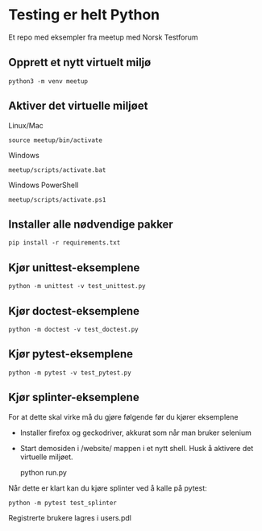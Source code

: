 # Testing er helt Python
Et repo med eksempler fra meetup med Norsk Testforum

## Opprett et nytt virtuelt miljø
    python3 -m venv meetup


## Aktiver det virtuelle miljøet
Linux/Mac

    source meetup/bin/activate

Windows

    meetup/scripts/activate.bat

Windows PowerShell

    meetup/scripts/activate.ps1


## Installer alle nødvendige pakker
    pip install -r requirements.txt

## Kjør unittest-eksemplene
    python -m unittest -v test_unittest.py

## Kjør doctest-eksemplene
    python -m doctest -v test_doctest.py

## Kjør pytest-eksemplene
    python -m pytest -v test_pytest.py

## Kjør splinter-eksemplene
For at dette skal virke må du gjøre følgende før du kjører eksemplene

* Installer firefox og geckodriver, akkurat som når man bruker selenium
* Start demosiden i /website/ mappen i et nytt shell. Husk å aktivere det virtuelle miljøet.


    python run.py


Når dette er klart kan du kjøre splinter ved å kalle på pytest:

    python -m pytest test_splinter


Registrerte brukere lagres i users.pdl
